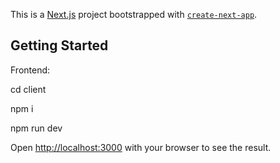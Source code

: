 This is a [Next.js](https://nextjs.org/) project bootstrapped with [`create-next-app`](https://github.com/vercel/next.js/tree/canary/packages/create-next-app).

## Getting Started

Frontend:

cd client

npm i

npm run dev

Open [http://localhost:3000](http://localhost:3000) with your browser to see the result.

